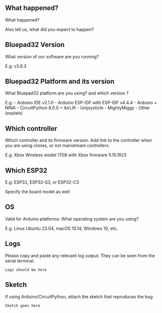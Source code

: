 ## What happened?

What happened?

Also tell us, what did you expect to happen?

## Bluepad32 Version

What version of our software are you running?

E.g: v3.8.3

## Bluepad32 Platform and its version

What Bluepad32 platform are you using? and which version ?

E.g:
    - Arduino IDE v2.1.0
    - Arduino ESP-IDF with ESP-IDF v4.4.4
    - Arduino + NINA
    - CircuitPython 8.0.0 + AirLift
    - Unijoysticle
    - MightyMiggy
    - Other (explain)

## Which controller

Which controller and its firmware version. Add link to the controller when you are using clones, or not mainstream controllers.

E.g: Xbox Wireless model 1708 with Xbox firmware 5.15.1923

## Which ESP32

E.g: ESP32, ESP32-S3, or ESP32-C3

Specify the board model as well

## OS

Valid for Arduino platforms: What operating system are you using?

E.g: Linux Ubuntu 23.04, macOS 10.14, Windows 10, etc.

## Logs

Please copy and paste any relevant log output. They can be seen from the serial terminal.

```
Logs should be here
```

## Sketch

If using Arduino/CircuitPython, attach the sketch that reproduces the bug

```
Sketch goes here
```
